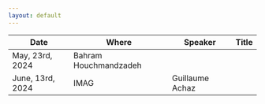 ```yaml
---
layout: default
---
```




| Date  | Where  | Speaker  | Title  |
|---|---|---|---|
| May, 23rd, 2024   |   Bahram Houchmandzadeh |   |   |
| June, 13rd, 2024   | IMAG   | Guillaume Achaz  |   |
